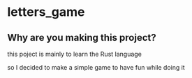 # letters_game

## Why are you making this project?

this poject is mainly to learn the Rust language

so I decided to make a simple game to have fun while doing it

